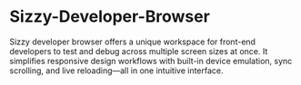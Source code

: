 # Sizzy-Developer-Browser
Sizzy developer browser offers a unique workspace for front-end developers to test and debug across multiple screen sizes at once. It simplifies responsive design workflows with built-in device emulation, sync scrolling, and live reloading—all in one intuitive interface.
